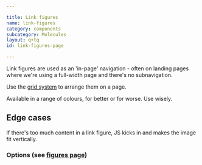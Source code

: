 ```yaml
---

title: Link figures
name: link-figures
category: components
subcategory: Molecules
layout: q+tq
id: link-figures-page

---
```


<div class="lead"><p>Link figures are used as an 'in-page' navigation - often on landing pages where we're using a full-width page and there's no subnavigation.</p></div>

Use the [grid system](../layout/grid.html) to arrange them on a page.

Available in a range of colours, for better or for worse. Use wisely.

<script>
component("grid", { "atoms":[
  { "grid-row": { "atoms": [
    { "grid-box": { "size": "quarter", "atoms": {
      "figure-link": { "color":"pink", "image": "https://picsum.photos/400/600/?image=982", "url":"http://google.com", "content": { "text": "<p>Here is some content.</p>" } }
    } } },
    { "grid-box": { "size": "quarter", "atoms": {
      "figure-link": { "color":"teal", "image": "https://picsum.photos/400/600/?image=983", "url":"http://google.com", "content": { "text": "<p>Here is some content.</p>" } }
    } } },
    { "grid-box": { "size": "quarter", "atoms": {
      "figure-link": { "color":"gold", "image": "https://picsum.photos/400/600/?image=984", "url":"http://google.com", "content": { "text": "<p>Here is some content.</p>" } }
    } } }
  ] } }
] });
</script>
<script>
component("grid", { "atoms":[
  { "grid-row": { "atoms": [
    { "grid-box": { "size": "third", "atoms": {
      "figure-link": { "color":"charcoal", "image": "https://picsum.photos/400/600/?image=986", "url":"http://google.com", "content": { "text": "<h3>Content title</h3>\n<p>Here is some content.</p>" } }
    } } },
    { "grid-box": { "size": "third", "atoms": {
      "figure-link": { "color":"pink", "image": "https://picsum.photos/400/600/?image=987", "url":"http://google.com", "content": { "text": "<h3>Content title</h3>\n<p>Here is some content.</p>" } }
    } } },
    { "grid-box": { "size": "third", "atoms": {
      "figure-link": { "color":"teal", "image": "https://picsum.photos/400/600/?image=988", "url":"http://google.com", "content": { "text" : "<h3>Content title</h3>\n<p>Here is some content.</p>" } }
    } } }
  ] } }
] });
</script>
<script>
component("grid", { "atoms":[
  { "grid-row": { "atoms": [
    { "grid-box": { "size": "half", "atoms": {
      "figure-link": { "color":"gold", "image": "https://picsum.photos/400/600/?image=989", "url":"http://google.com", "content": { "text" :"<h3>Content title</h3>\n<p>Here is some content.</p>\n<button class=\"c-btn c-btn--medium c-btn--block\">Click here for more</button>" } }
    } } }
  ] } }
] });
</script>
<script>
component("grid", { "atoms":[
  { "grid-row": { "atoms": [
    { "grid-box": { "size": "full", "atoms": {
      "figure-link": { "color":"charcoal", "image": "https://picsum.photos/800/800/?image=991", "url":"http://google.com", "caption":"This is a caption", "content": { "text" :"<h3>Content title</h3>\n<p>Here is some content.</p>\n<button class=\"c-btn c-btn--medium c-btn--block\">Click here for more</button>" } }
    } } }
  ] } }
] });
</script>

## Edge cases

If there's too much content in a link figure, JS kicks in and makes the image fit vertically.

<script>
component("grid", { "atoms":[
  { "grid-row": { "atoms": [
    { "grid-box": { "size": "quarter", "atoms": {
      "figure-link": { "color":"pink", "image": "https://picsum.photos/600/400/?image=991", "url":"http://google.com", "content": { "text": "<p>Here is some content.</p>\n<p>Here is some content.</p>\n<p>Here is some content.</p>\n<p>Here is some content.</p>" } }
    } } },
    { "grid-box": { "size": "quarter", "atoms": {
      "figure-link": { "color":"teal", "image": "https://picsum.photos/600/400/?image=992", "url":"http://google.com", "content": { "text": "<p>Here is some content.</p>\n<p>Here is some content.</p>\n<p>Here is some content.</p>\n<p>Here is some content.</p>\n<p>Here is some content.</p>" } }
    } } },
    { "grid-box": { "size": "quarter", "atoms": {
      "figure-link": { "color":"gold", "image": "https://picsum.photos/600/400/?image=993", "url":"http://google.com", "content": { "text": "<p>Here is some content.</p>\n<p>Here is some content.</p>\n<p>Here is some content.</p>\n<p>Here is some content.</p>\n<p>Here is some content.</p>\n<p>Here is some content.</p>" } }
    } } }
  ] } }] });
</script>

### Options (see [figures page](../css-components/figures.html))